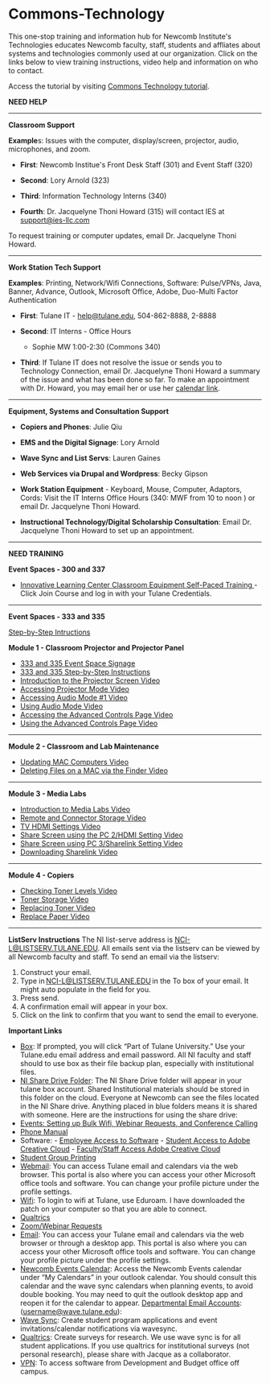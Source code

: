 # Commons-Technology

This one-stop training and information hub for Newcomb Institute's Technologies educates Newcomb faculty, staff, students and affliates about systems and technologies commonly used at our organization. Click on the links below to view training instructions, video help and information on who to contact.  

Access the tutorial by visiting [Commons Technology tutorial](https://github.com/newcombtech/Technology-Lab/blob/main/Commons%20Technology/Commons-Technology.md).

**NEED HELP**

-----------------------------------------------

**Classroom Support**

**Example**s: Issues with the computer, display/screen, projector, audio, microphones, and zoom. 

  - **First**: Newcomb Institue's Front Desk Staff (301) and Event Staff (320)

  - **Second**: Lory Arnold (323)

  - **Third**: Information Technology Interns (340)

  - **Fourth**: Dr. Jacquelyne Thoni Howard (315) will contact IES at support@ies-llc.com

To request training or computer updates, email Dr. Jacquelyne Thoni Howard.

-----------------------------------------------

**Work Station Tech Support**

**Examples**: Printing, Network/Wifi Connections, Software: Pulse/VPNs, Java, Banner, Advance, Outlook, Microsoft Office, Adobe, Duo-Multi Factor Authentication

  - **First**: Tulane IT - help@tulane.edu, 504-862-8888, 2-8888

  - **Second**: IT Interns - Office Hours 
      - Sophie MW 1:00-2:30 (Commons 340)
  
  - **Third**: If Tulane IT does not resolve the issue or sends you to Technology Connection, email Dr. Jacquelyne Thoni Howard a summary of the issue and what has been done so far. To make an appointment with Dr. Howard, you may email her or use her [calendar link](https://calendly.com/jhoward8/15min).

-----------------------------------------------
**Equipment, Systems and Consultation Support**

  - **Copiers and Phones**: Julie Qiu

  - **EMS and the Digital Signage**: Lory Arnold 

  - **Wave Sync and List Servs**: Lauren Gaines 

  - **Web Services via Drupal and Wordpress**: Becky Gipson 

  - **Work Station Equipment** - Keyboard, Mouse, Computer, Adaptors, Cords: Visit the IT Interns Office Hours (340: MWF from 10 to noon ) or email Dr. Jacquelyne Thoni Howard.  

  - **Instructional Technology/Digital Scholarship Consultation**: Email Dr. Jacquelyne Thoni Howard to set up an appointment. 

-----------------------------------------------
**NEED TRAINING**

**Event Spaces - 300 and 337**

- [Innovative Learning Center Classroom Equipment Self-Paced Training ](https://tulane.instructure.com/courses/2225638)- Click Join Course and log in with your Tulane Credentials. 

-----------------------------------------------

**Event Spaces - 333 and 335**

[Step-by-Step Intructions](https://docs.google.com/document/d/1HoEIu6fnYm9aAHmcwTcCOWhuUgXkEjGbUPo49o4XQ8M/edit?usp=sharing) 

**Module 1 - Classroom Projector and Projector Panel**
- [333 and 335 Event Space Signage](https://docs.google.com/document/d/1HoEIu6fnYm9aAHmcwTcCOWhuUgXkEjGbUPo49o4XQ8M/edit?usp=sharing) 
- [333 and 335 Step-by-Step Instructions](https://tulane.box.com/s/gcquuyrfnypczu2e6hcqcwdhl467wndl)
- [Introduction to the Projector Screen Video](https://www.youtube.com/watch?v=HOtf2nPXvBw&list=PLpoK7n7xoqkH4Gw8xG-fIdtiGhOElgnjA&index=3)
- [Accessing Projector Mode Video](https://www.youtube.com/watch?v=vW_GwrrqAyk&list=PLpoK7n7xoqkH4Gw8xG-fIdtiGhOElgnjA&index=4)
- [Accessing Audio Mode #1 Video](https://www.youtube.com/watch?v=a6VWVLS9QUo&list=PLpoK7n7xoqkH4Gw8xG-fIdtiGhOElgnjA&index=5)
- [Using Audio Mode Video](https://www.youtube.com/watch?v=LS2wUYU9pv8&list=PLpoK7n7xoqkH4Gw8xG-fIdtiGhOElgnjA&index=6)
- [Accessing the Advanced Controls Page Video](https://www.youtube.com/watch?v=_RZT4DUAsaE&list=PLpoK7n7xoqkH4Gw8xG-fIdtiGhOElgnjA&index=8)
- [Using the Advanced Controls Page Video](https://www.youtube.com/watch?v=EmZxDav8rqA&list=PLpoK7n7xoqkH4Gw8xG-fIdtiGhOElgnjA&index=9)

-----------------------------------------------

**Module 2 - Classroom and Lab Maintenance**
- [Updating MAC Computers Video](https://www.youtube.com/watch?v=-oGst8Eltss&list=PLpoK7n7xoqkH4Gw8xG-fIdtiGhOElgnjA&index=12)
- [Deleting Files on a MAC via the Finder Video](https://www.youtube.com/watch?v=Hl6SibD85wg&list=PLpoK7n7xoqkH4Gw8xG-fIdtiGhOElgnjA&index=13)

-----------------------------------------------

**Module 3 - Media Labs**
- [Introduction to Media Labs Video](https://www.youtube.com/watch?v=aTGHNNYQXSU&list=PLpoK7n7xoqkH4Gw8xG-fIdtiGhOElgnjA&index=14)
- [Remote and Connector Storage Video](https://www.youtube.com/watch?v=mGd6leRxzYE&list=PLpoK7n7xoqkH4Gw8xG-fIdtiGhOElgnjA&index=15)
- [TV HDMI Settings Video](https://www.youtube.com/watch?v=iC1Oe_Sbg7Q&list=PLpoK7n7xoqkH4Gw8xG-fIdtiGhOElgnjA&index=16)
- [Share Screen using the PC 2/HDMI Setting Video](https://www.youtube.com/watch?v=_oS3o1c8UpU&list=PLpoK7n7xoqkH4Gw8xG-fIdtiGhOElgnjA&index=17)
- [Share Screen using PC 3/Sharelink Setting Video](https://www.youtube.com/watch?v=nrTtdw3f3mc&list=PLpoK7n7xoqkH4Gw8xG-fIdtiGhOElgnjA&index=18)
- [Downloading Sharelink Video](https://www.youtube.com/watch?v=SEfw0ts3gWk&list=PLpoK7n7xoqkH4Gw8xG-fIdtiGhOElgnjA&index=19)

-----------------------------------------------

**Module 4 - Copiers**
- [Checking Toner Levels Video](https://www.youtube.com/watch?v=yvNYvVEDSXg&list=PLpoK7n7xoqkH4Gw8xG-fIdtiGhOElgnjA&index=20)
- [Toner Storage Video](https://www.youtube.com/watch?v=DvZzBDAx_H8&list=PLpoK7n7xoqkH4Gw8xG-fIdtiGhOElgnjA&index=21)
- [Replacing Toner Video](https://www.youtube.com/watch?v=fyzKYoIR5Wc&list=PLpoK7n7xoqkH4Gw8xG-fIdtiGhOElgnjA&index=22)
- [Replace Paper Video](https://www.youtube.com/watch?v=7AAVVajvvrI&list=PLpoK7n7xoqkH4Gw8xG-fIdtiGhOElgnjA&index=23)

-----------------------------------------------
**ListServ Instructions**
The NI list-serve address is NCI-L@LISTSERV.TULANE.EDU. All emails sent via the listserv can be viewed by all Newcomb faculty and staff. To send an email via the listserv:
  1) Construct your email. 
  2) Type in NCI-L@LISTSERV.TULANE.EDU in the To box of your email. It might auto populate in the field for you. 
  3) Press send.  
  4) A confirmation email will appear in your box.  
  5) Click on the link to confirm that you want to send the email to everyone.  

**Important Links**
- [Box](https://tulane.box.com): If prompted, you will click “Part of Tulane University.” Use your Tulane.edu email address and email password. All NI faculty and staff should to use box as their file backup plan, especially with institutional files. 
- [NI Share Drive Folder](https://tulane.box.com/s/4soryjqxusrmm4llbz1hayuuutzexat1): The NI Share Drive folder will appear in your tulane box account. Shared Institutional materials should be stored in this folder on the cloud. Everyone at Newcomb can see the files located in the NI Share drive. Anything placed in blue folders means it is shared with someone. Here are the instructions for using the share drive: 
- [Events: Setting up Bulk Wifi, Webinar Requests, and Conference Calling](https://tulane.box.com/s/njo3kc8nyrmdlsb48bi8u6kmc6p217o8)
- [Phone Manual](https://tulane.box.com/s/gwk9mytww8hhex77nyh0idbib6xc7ibn) 
- Software:
      - [Employee Access to Software](https://tulane.onthehub.com/WebStore/Welcome.aspx) 
      - [Student Access to Adobe Creative Cloud](appsanywhere.tulane.edu)
      - [Faculty/Staff Access Adobe Creative Cloud](https://it.tulane.edu/adobe-creative-cloud)
- [Student Group Printing](https://tulane.box.com/s/p6akc7mn3qd60k845si96fpn71pb6utc)
- [Webmail](https://outlook.com/tulane.edu): You can access Tulane email and calendars via the web browser. This portal is also where you can access your other Microsoft office tools and software. You can change your profile picture under the profile settings.
- [Wifi](https://it.tulane.edu/wifi): To login to wifi at Tulane, use Eduroam. I have downloaded the patch on your computer so that you are able to connect. 
- [Qualtrics](http://guide.tulane.edu/ilc-training-library/ilc-training-library-qualtrics/)
- [Zoom/Webinar Requests](https://it.tulane.edu/zoom)
- [Email](https://outlook.com/tulane.edu): You can access your Tulane email and calendars via the web browser or through a desktop app. This portal is also where you can access your other Microsoft office tools and software. You can change your profile picture under the profile settings. 
- [Newcomb Events Calendar](https://tulane.box.com/s/ssggyo0mwsdj3i66kw3w4jqezx3ojd6z): Access the Newcomb Events calendar under “My Calendars” in your outlook calendar. You should consult this calendar and the wave sync calendars when planning events, to avoid double booking. You may need to quit the outlook desktop app and reopen it for the calendar to appear. 
[Departmental Email Accounts](http://outlook.com/wave.tulane.edu): (username@wave.tulane.edu): 
- [Wave Sync](https://tulane.campuslabs.com/engage/): Create student program applications and event invitations/calendar notifications via wavesync. 
- [Qualtrics](https://it.tulane.edu/qualtrics-survey-software): Create surveys for research. We use wave sync is for all student applications. If you use qualtrics for institutional surveys (not personal research), please share with Jacque as a collaborator. 
 - [VPN](https://it.tulane.edu/vpn-software): To access software from Development and Budget office off campus. 

